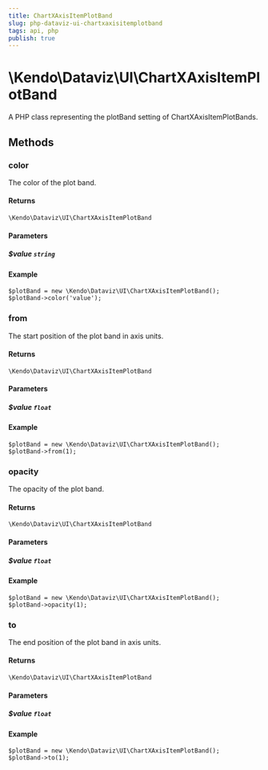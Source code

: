 ```yaml
---
title: ChartXAxisItemPlotBand
slug: php-dataviz-ui-chartxaxisitemplotband
tags: api, php
publish: true
---
```


# \Kendo\Dataviz\UI\ChartXAxisItemPlotBand

A PHP class representing the plotBand setting of ChartXAxisItemPlotBands.


## Methods

### color
The color of the plot band.

#### Returns
`\Kendo\Dataviz\UI\ChartXAxisItemPlotBand`

#### Parameters

##### $value `string`



#### Example 
    $plotBand = new \Kendo\Dataviz\UI\ChartXAxisItemPlotBand();
    $plotBand->color('value');

### from
The start position of the plot band in axis units.

#### Returns
`\Kendo\Dataviz\UI\ChartXAxisItemPlotBand`

#### Parameters

##### $value `float`



#### Example 
    $plotBand = new \Kendo\Dataviz\UI\ChartXAxisItemPlotBand();
    $plotBand->from(1);

### opacity
The opacity of the plot band.

#### Returns
`\Kendo\Dataviz\UI\ChartXAxisItemPlotBand`

#### Parameters

##### $value `float`



#### Example 
    $plotBand = new \Kendo\Dataviz\UI\ChartXAxisItemPlotBand();
    $plotBand->opacity(1);

### to
The end position of the plot band in axis units.

#### Returns
`\Kendo\Dataviz\UI\ChartXAxisItemPlotBand`

#### Parameters

##### $value `float`



#### Example 
    $plotBand = new \Kendo\Dataviz\UI\ChartXAxisItemPlotBand();
    $plotBand->to(1);

